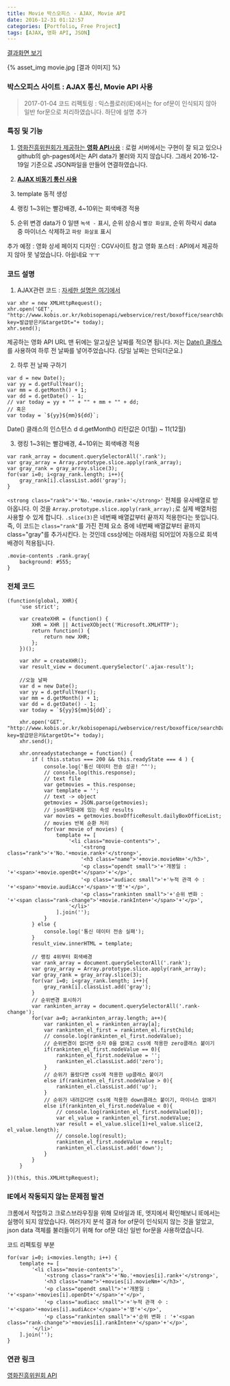 ```yaml
---
title: Movie 박스오피스 - AJAX, Movie API
date: 2016-12-31 01:12:57
categories: [Portfolio, Free Project]
tags: [AJAX, 영화 API, JSON]
---
```


[결과화면 보기](https://sharryhong.github.io/javascript/05_AJAX/ajax-json-movieapi.html)

{% asset_img movie.jpg [결과 이미지] %}

### 박스오피스 사이트 : AJAX 통신, Movie API 사용 

> 2017-01-04 코드 리펙토링 : 익스플로러(IE)에서는 for of문이 인식되지 않아 일반 for문으로 처리하였습니다. 하단에 설명 추가 

### 특징 및 기능 
1) [영화진흥위원회가 제공하는 **영화 API**사용](http://www.kobis.or.kr/kobisopenapi/homepg/main/main.do)
: 로컬 서버에서는 구현이 잘 되고 있으나 github의 gh-pages에서는 API data가 불러와 지지 않습니다. 그래서 2016-12-19일 기준으로 JSON파일을 만들어 연결하였습니다. 

2) **[AJAX 비동기 통신 사용](https://sharryhong.github.io/2016/12/29/javascript-ajax)**

3) template 동적 생성

4) 랭킹 1~3위는 빨강배경, 4~10위는 회색배경 적용

5) 순위 변경 data가 0 일땐 `녹색 -` 표시, 순위 상승시 `빨강 화살표`, 순위 하락시 data 중 마이너스 삭제하고 `파랑 화살표` 표시 

추가 예정 : 영화 상세 페이지
디자인 : CGV사이트 참고 
영화 포스터 : API에서 제공하지 않아 못 넣었습니다. 아쉽네요 ㅜㅜ 

### 코드 설명 

1) AJAX관련 코드 : [자세한 설명은 여기에서](https://sharryhong.github.io/2016/12/29/javascript-ajax)

```
var xhr = new XMLHttpRequest();
xhr.open('GET', "http://www.kobis.or.kr/kobisopenapi/webservice/rest/boxoffice/searchDailyBoxOfficeList.json?key=발급받은키&targetDt="+ today);
xhr.send();
```
제공하는 영화 API URL 맨 뒤에는 알고싶은 날짜를 적으면 됩니다. 저는 [Date() 클래스](https://developer.mozilla.org/en/docs/Web/JavaScript/Reference/Global_Objects/Date)를 사용하여 하루 전 날짜를 넣어주었습니다. (당일 날짜는 안되더군요.)

2) 하루 전 날짜 구하기

```
var d = new Date();
var yy = d.getFullYear();
var mm = d.getMonth() + 1;
var dd = d.getDate() - 1;
// var today = yy + "" + "" + mm + "" + dd;
// 혹은
var today = `${yy}${mm}${dd}`;
```

Date() 클래스의 인스턴스 d 
d.getMonth() 리턴값은 0(1월) ~ 11(12월)

3) 랭킹 1~3위는 빨강배경, 4~10위는 회색배경 적용

```
var rank_array = document.querySelectorAll('.rank');
var gray_array = Array.prototype.slice.apply(rank_array);
var gray_rank = gray_array.slice(3);
for(var i=0; i<gray_rank.length; i++){
	gray_rank[i].classList.add('gray');
}
```

`<strong class="rank">'+'No.'+movie.rank+'</strong>'` 전체를 유사배열로 받아옵니다. 
이 것을 `Array.prototype.slice.apply(rank_array);`로 실제 배열처럼 사용할 수 있게 합니다. 
`.slice(3)`은 네번째 배열값부터 끝까지 적용한다는 뜻입니다. 
즉, 이 코드는 `class="rank"`를 가진 전체 요소 중에 네번째 배열값부터 끝까지 class="gray"를 추가시킨다. 는 것인데 css상에는 아래처럼 되어있어 자동으로 회색배경이 적용됩니다.
```
.movie-contents .rank.gray{
	background: #555;
}
```

### 전체 코드

```
(function(global, XHR){
	'use strict';

	var createXHR = (function() {
		XHR = XHR || ActiveXObject('Microsoft.XMLHTTP');
		return function() {
			return new XHR;
		};
	})();

	var xhr = createXHR();
	var result_view = document.querySelector('.ajax-result');

	//오늘 날짜
	var d = new Date();
	var yy = d.getFullYear();
	var mm = d.getMonth() + 1;
	var dd = d.getDate() - 1;
	var today = `${yy}${mm}${dd}`;

	xhr.open('GET', "http://www.kobis.or.kr/kobisopenapi/webservice/rest/boxoffice/searchDailyBoxOfficeList.json?key=발급받은키&targetDt="+ today);
	xhr.send();

	xhr.onreadystatechange = function() {
		if ( this.status === 200 && this.readyState === 4 ) {
			console.log('통신 데이터 전송 성공! ^^'); 
			// console.log(this.response);
			// text file
			var getmovies = this.response; 
			var template = '';
			// text -> object 
			getmovies = JSON.parse(getmovies); 
			// json파일내에 있는 속성 results
			var movies = getmovies.boxOfficeResult.dailyBoxOfficeList; 
			// movies 반복 순환 처리
			for(var movie of movies) {
				template += [
					'<li class="movie-contents">',
						'<strong class="rank">'+'No.'+movie.rank+'</strong>',
						'<h3 class="name">'+movie.movieNm+'</h3>',
						'<p class="opendt small">'+'개봉일 : '+'<span>'+movie.openDt+'</span>'+'</p>',
						'<p class="audiacc small">'+'누적 관객 수 : '+'<span>'+movie.audiAcc+'</span>'+'명'+'</p>',
						'<p class="rankinten small">'+'순위 변화 : '+'<span class="rank-change">'+movie.rankInten+'</span>'+'</p>',
					'</li>'
				].join('');
			}
		} else {
			console.log('통신 데이터 전송 실패');
		}
		result_view.innerHTML = template;

		// 랭킹 4위부터 회색배경 
		var rank_array = document.querySelectorAll('.rank');
		var gray_array = Array.prototype.slice.apply(rank_array);
		var gray_rank = gray_array.slice(3);
		for(var i=0; i<gray_rank.length; i++){
			gray_rank[i].classList.add('gray');
		}
		// 순위변경 표시하기
		var rankinten_array = document.querySelectorAll('.rank-change');
		for(var a=0; a<rankinten_array.length; a++){
			var rankinten_el = rankinten_array[a];
			var rankinten_el_first = rankinten_el.firstChild;
			// console.log(rankinten_el_first.nodeValue);
			// 순위변경이 없다면 숫자 0을 없애고 css에 적용한 zero클래스 붙이기
			if(rankinten_el_first.nodeValue == 0){
				rankinten_el_first.nodeValue = '';
				rankinten_el.classList.add('zero');
			}
			// 순위가 올랐다면 css에 적용한 up클래스 붙이기
			else if(rankinten_el_first.nodeValue > 0){
				rankinten_el.classList.add('up');
			}
			// 순위가 내려갔다면 css에 적용한 down클래스 붙이기, 마이너스 없애기
			else if(rankinten_el_first.nodeValue < 0){
				// console.log(rankinten_el_first.nodeValue[0]);
				var el_value = rankinten_el_first.nodeValue;
				var result = el_value.slice(1)+el_value.slice(2, el_value.length);
				// console.log(result);
				rankinten_el_first.nodeValue = result;
				rankinten_el.classList.add('down');
			}
		}
	}

})(this, this.XMLHttpRequest);
```

### IE에서 작동되지 않는 문제점 발견
크롬에서 작업하고 크로스브라우징을 위해 모바일과 IE, 엣지에서 확인해보니 IE에서는 실행이 되지 않았습니다. 
여러가지 분석 결과 for of문이 인식되지 않는 것을 알았고, json data 객체를 불러들이기 위해 for of문 대신 일반 for문을 사용하였습니다. 

코드 리펙토링 부분 
```
for(var i=0; i<movies.length; i++) {
	template += [
		'<li class="movie-contents">',
			'<strong class="rank">'+'No.'+movies[i].rank+'</strong>',
			'<h3 class="name">'+movies[i].movieNm+'</h3>',
			'<p class="opendt small">'+'개봉일 : '+'<span>'+movies[i].openDt+'</span>'+'</p>',
			'<p class="audiacc small">'+'누적 관객 수 : '+'<span>'+movies[i].audiAcc+'</span>'+'명'+'</p>',
			'<p class="rankinten small">'+'순위 변화 : '+'<span class="rank-change">'+movies[i].rankInten+'</span>'+'</p>',
		'</li>'
	].join('');
}
```

### 연관 링크
[영화진흥위원회 API](http://www.kobis.or.kr/kobisopenapi/homepg/main/main.do)